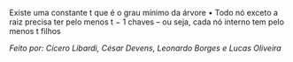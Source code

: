 Existe uma constante t que é o grau mínimo da árvore
• Todo nó exceto a raiz precisa ter pelo menos t − 1 chaves
– ou seja, cada nó interno tem pelo menos t filhos

*Feito por: Cícero Libardi, César Devens, Leonardo Borges e Lucas Oliveira*